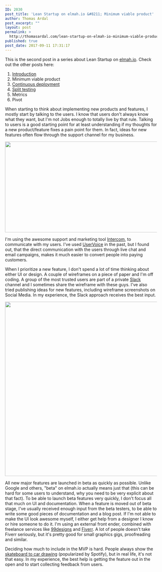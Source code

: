 ```yaml
---
ID: 2030
post_title: 'Lean Startup on elmah.io &#8211; Minimum viable product'
author: Thomas Ardal
post_excerpt: ""
layout: post
permalink: >
  http://thomasardal.com/lean-startup-on-elmah-io-minimum-viable-product/
published: true
post_date: 2017-09-11 17:31:17
---
```

This is the second post in a series about Lean Startup on <a href="https://elmah.io/">elmah.io</a>. Check out the other posts here:

<ol>
<li><a href="http://thomasardal.com/lean-startup-on-elmah-io-introduction/">Introduction</a></li>
<li>Minimum viable product</li>
<li><a href="http://thomasardal.com/lean-startup-on-elmah-io-continuous-deployment/">Continuous deployment</a></li>
<li><a href="http://thomasardal.com/lean-startup-on-elmah-io-split-testing/">Split testing</a></li>
<li>Metrics</li>
<li>Pivot</li>
</ol>

When starting to think about implementing new products and features, I mostly start by talking to the users. I know that users don't always know what they want, but I'm not Jobs enough to totally live by that rule. Talking to users is a good starting point for at least understanding if my thoughts for a new product/feature fixes a pain point for them. In fact, ideas for new features often flow through the support channel for my business.

<img src="http://thomasardal.com/wp-content/uploads/2017/09/pasted-image-0.png" alt="" width="550" height="300" class="aligncenter size-full wp-image-2054" />

I'm using the awesome support and marketing tool <a href="https://www.intercom.com/" target="_blank">Intercom</a>, to communicate with my users. I've used <a href="https://www.uservoice.com/" target="_blank">UserVoice</a> in the past, but I found out, that the direct communication with the users through live chat and email campaigns, makes it much easier to convert people into paying customers.

When I prioritize a new feature, I don't spend a lot of time thinking about either UI or design. A couple of wireframes on a piece of paper and I'm off coding. A group of the most trusted users are part of a private <a href="https://slack.com/" target="_blank">Slack</a> channel and I sometimes share the wireframe with these guys. I've also tried publishing ideas for new features, including wireframe screenshots on Social Media. In my experience, the Slack approach receives the best input.

<img src="http://thomasardal.com/wp-content/uploads/2017/09/ee40c517229acdafb5bdf74737e9fd9e6fef98f6_dbb52a12ef3ae1aca0226d4d7ad3cef70490848a_twitter-768x576.jpg" alt="" width="768" height="576" class="aligncenter size-medium_large wp-image-2056" />

All new major features are launched in beta as quickly as possible. Unlike Google and others, "beta" on elmah.io actually means just that (this can be hard for some users to understand, why you need to be very explicit about that fact). To be able to launch beta features very quickly, I don't focus all that much on UI and documentation. When a feature is moved out of beta stage, I've usually received enough input from the beta testers, to be able to write some good pieces of documentation and a blog post. If I'm not able to make the UI look awesome myself, I either get help from a designer I know or hire someone to do it. I'm using an external front ender, combined with freelance services like <a href="https://99designs.dk/" target="_blank">99designs</a> and <a href="https://www.fiverr.com/" target="_blank">Fiverr</a>. A lot of people doesn't take Fiverr seriously, but it's pretty good for small graphics gigs, proofreading and similar.

Deciding how much to include in the MVP is hard. People always show the <a href="http://blog.crisp.se/2016/01/25/henrikkniberg/making-sense-of-mvp" target="_blank">skateboard to car drawing</a> (popularized by Spotify), but in real life, it's not that easy. In my experience, the best help is getting the feature out in the open and to start collecting feedback from users.